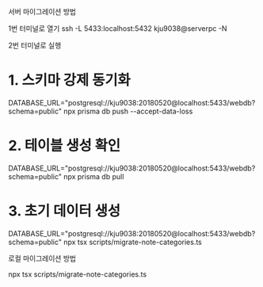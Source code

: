 서버 마이그레이션 방법

1번 터미널로 열기
ssh -L 5433:localhost:5432 kju9038@serverpc -N

2번 터미널로 실행
# 1. 스키마 강제 동기화
DATABASE_URL="postgresql://kju9038:20180520@localhost:5433/webdb?schema=public" npx prisma db push --accept-data-loss

# 2. 테이블 생성 확인
DATABASE_URL="postgresql://kju9038:20180520@localhost:5433/webdb?schema=public" npx prisma db pull

# 3. 초기 데이터 생성
DATABASE_URL="postgresql://kju9038:20180520@localhost:5433/webdb?schema=public" npx tsx scripts/migrate-note-categories.ts


로컬 마이그레이션 방법

npx tsx scripts/migrate-note-categories.ts